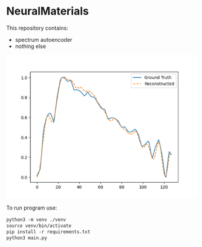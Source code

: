 # NeuralMaterials

This repository contains:
- spectrum autoencoder
- nothing else

![example](https://github.com/RomanRodionov/NeuralMaterials/blob/main/example.png?raw=true)

To run program use:

    python3 -m venv ./venv
    source venv/bin/activate
    pip install -r requirements.txt
    python3 main.py
